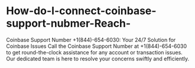 # How-do-I-connect-coinbase-support-nubmer-Reach-
Coinbase Support Number +1(844)-654-6030: Your 24/7 Solution for Coinbase Issues Call the Coinbase Support Number at +1(844)-654-6030 to get round-the-clock assistance for any account or transaction issues. Our dedicated team is here to resolve your concerns swiftly and efficiently.
